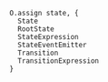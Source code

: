     O.assign state, {
      State
      RootState
      StateExpression
      StateEventEmitter
      Transition
      TransitionExpression
    }
